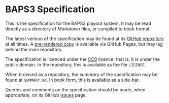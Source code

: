 # BAPS3 Specification

This is the specification for the BAPS3 playout system.  It may be read directly
as a directory of _Markdown_ files, or compiled to book format.

The latest version of the specification may be found at its [GitHub
repository][] at all times.  A [pre-rendered copy][] is available via GitHub
Pages, but may lag behind the main repository.

The specification is licenced under the [CC0][] licence; that is, it is under
the public domain.  In the repository, this is available as the file `LICENSE`.

When browsed as a repository, the _summary_ of the specification may be found at
`SUMMARY.md`.  In book form, this is available as a side-bar.

Queries and comments on the specification should be made, when appropriate, on
its GitHub [issues][] page.

[GitHub repository]:  https://github.com/UniversityRadioYork/baps3-spec
[pre-rendered copy]:  https://universityradioyork.github.io/baps3-spec
[CC0]:                https://creativecommons.org/about/cc0
[issues]:             https://github.com/UniversityRadioYork/baps3-spec/issues
